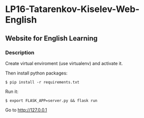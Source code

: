  LP16-Tatarenkov-Kiselev-Web-English
=====================================
Website for English Learning
-----------------------------
### Description

Create virtual enviroment (use virtualenv) and activate it.

Then install python packages:

    $ pip install -r requirements.txt

Run it:

    $ export FLASK_APP=server.py && flask run

Go to http://127.0.0.1

